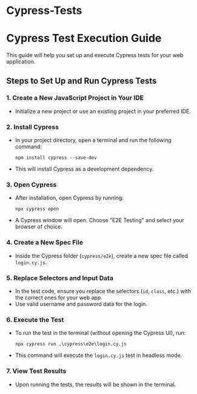 # Cypress-Tests

# Cypress Test Execution Guide

This guide will help you set up and execute Cypress tests for your web application.

## Steps to Set Up and Run Cypress Tests

### 1. **Create a New JavaScript Project in Your IDE**
   - Initialize a new project or use an existing project in your preferred IDE.
   
### 2. **Install Cypress**
   - In your project directory, open a terminal and run the following command:
     ```
     npm install cypress --save-dev
     ```
   - This will install Cypress as a development dependency.

### 3. **Open Cypress**
   - After installation, open Cypress by running:
     ```
     npx cypress open
     ```
   - A Cypress window will open. Choose "E2E Testing" and select your browser of choice.

### 4. **Create a New Spec File**
   - Inside the Cypress folder (`cypress/e2e`), create a new spec file called `login.cy.js`.
  

### 5. **Replace Selectors and Input Data**
   - In the test code, ensure you replace the selectors (`id`, `class`, etc.) with the correct ones for your web app.
   - Use valid username and password data for the login.

### 6. **Execute the Test**
   - To run the test in the terminal (without opening the Cypress UI), run:
     ```
     npx cypress run .\cypress\e2e\login.cy.js
     ```
   - This command will execute the `login.cy.js` test in headless mode.

### 7. **View Test Results**
   - Upon running the tests, the results will be shown in the terminal.
